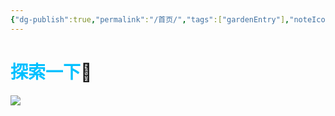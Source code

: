 ```yaml
---
{"dg-publish":true,"permalink":"/首页/","tags":["gardenEntry"],"noteIcon":""}
---
```



# <font color=#00c0ff>探索一下</font>🧐


![](文件列表（Base）/发布文件.base)



